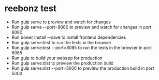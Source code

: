 # reebonz test

- Run gulp serve to preview and watch for changes
- Run gulp serve --port=8080 to preview and watch for changes in port 8080
- Run bower install --save <package> to install frontend dependencies
- Run gulp serve:test to run the tests in the browser
- Run gulp serve:test --port=8085 to run the tests in the browser in port 8085
- Run gulp to build your webapp for production
- Run gulp serve:dist to preview the production build
- Run gulp serve:dist --port=5000 to preview the production build in port 5000
